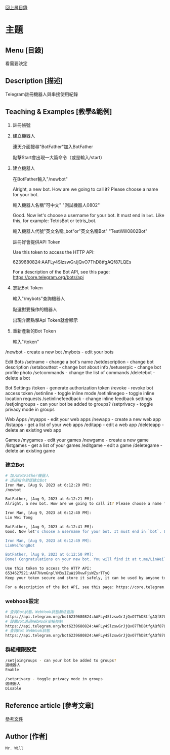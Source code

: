 [回上層目錄](../README.md)

# 主題

## **Menu [目錄]**
看需要決定

## **Description [描述]**
Telegram註冊機器人與串接使用紀錄

## **Teaching & Examples [教學&範例]**
1. 註冊帳號

2. 建立機器人

    連天介面搜尋"BotFather"加入BotFather

    點擊Start會出現一大篇命令（或是輸入/start）

3. 建立機器人

    在BotFather輸入"/newbot"
    
    Alright, a new bot. How are we going to call it? Please choose a name for your bot.

    輸入機器人名稱"可中文"
    "測試機器人0802"

    Good. Now let's choose a username for your bot. It must end in `bot`. Like this, for example: TetrisBot or tetris_bot.

    輸入機器人代號"英文名稱_bot"or"英文名稱Bot"
    "TestWill0802Bot"

    註冊好會提供API Token

    Use this token to access the HTTP API:

    6239680824:AAFLy4SlzswGrJjQvO7ThD8tfgAQf87LQEs

    For a description of the Bot API, see this page: https://core.telegram.org/bots/api


4. 忘記Bot Token

    輸入"/mybots"查詢機器人

    點選對要操作的機器人

    出現介面點擊Api Token就會顯示

5. 重新產新的Bot Token

    輸入"/token"





/newbot - create a new bot
/mybots - edit your bots

Edit Bots
/setname - change a bot's name
/setdescription - change bot description
/setabouttext - change bot about info
/setuserpic - change bot profile photo
/setcommands - change the list of commands
/deletebot - delete a bot

Bot Settings
/token - generate authorization token
/revoke - revoke bot access token
/setinline - toggle inline mode
/setinlinegeo - toggle inline location requests
/setinlinefeedback - change inline feedback settings
/setjoingroups - can your bot be added to groups?
/setprivacy - toggle privacy mode in groups

Web Apps
/myapps - edit your web apps
/newapp - create a new web app
/listapps - get a list of your web apps
/editapp - edit a web app
/deleteapp - delete an existing web app

Games
/mygames - edit your games
/newgame - create a new game
/listgames - get a list of your games
/editgame - edit a game
/deletegame - delete an existing game

### 建立Bot
```bash
# 加入BotFather機器人
# 透過指令對話建立Bot
Iron Man, [Aug 9, 2023 at 6:12:20 PM]:
/newbot

BotFather, [Aug 9, 2023 at 6:12:21 PM]:
Alright, a new bot. How are we going to call it? Please choose a name for your bot.

Iron Man, [Aug 9, 2023 at 6:12:40 PM]:
Lin Wei Tong

BotFather, [Aug 9, 2023 at 6:12:41 PM]:
Good. Now let's choose a username for your bot. It must end in `bot`. Like this, for example: TetrisBot or tetris_bot.

Iron Man, [Aug 9, 2023 at 6:12:49 PM]:
LinWeiTongBot

BotFather, [Aug 9, 2023 at 6:12:50 PM]:
Done! Congratulations on your new bot. You will find it at t.me/LinWeiTongBot. You can now add a description, about section and profile picture for your bot, see /help for a list of commands. By the way, when you've finished creating your cool bot, ping our Bot Support if you want a better username for it. Just make sure the bot is fully operational before you do this.

Use this token to access the HTTP API:
6534627521:AAF7HvmGnplYM3sIZuWi9RvwFjsWZsrTTyQ
Keep your token secure and store it safely, it can be used by anyone to control your bot.

For a description of the Bot API, see this page: https://core.telegram.org/bots/api
```

### webhook設定
```bash
# 查詢Bot狀態，WebHook狀態無法查詢
https://api.telegram.org/bot6239680824:AAFLy4SlzswGrJjQvO7ThD8tfgAQf87LQEs/getUpdates
# 設置Bot透過WebHook串接控制
https://api.telegram.org/bot6239680824:AAFLy4SlzswGrJjQvO7ThD8tfgAQf87LQEs/setWebhook?url=https://ts-openai.ddiudiu.com/api/telegram/webhook
# 查詢Bot WebHook狀態
https://api.telegram.org/bot6239680824:AAFLy4SlzswGrJjQvO7ThD8tfgAQf87LQEs/getWebhookInfo
```

### 群組權限設定
```bash
/setjoingroups - can your bot be added to groups?
選機器人
Enable

/setprivacy - toggle privacy mode in groups
選機器人
Disable
```


## **Reference article [參考文章]**
[參考文件](網址)

## **Author [作者]**
`Mr. Will`
